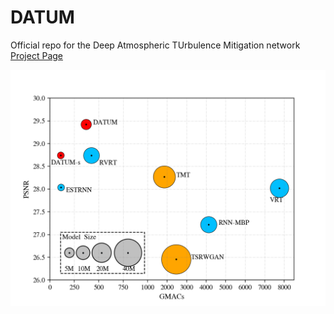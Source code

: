 # DATUM
Official repo for the Deep Atmospheric TUrbulence Mitigation network
[Project Page](https://xg416.github.io/DATUM/)

![performance](figs/performance.png)
